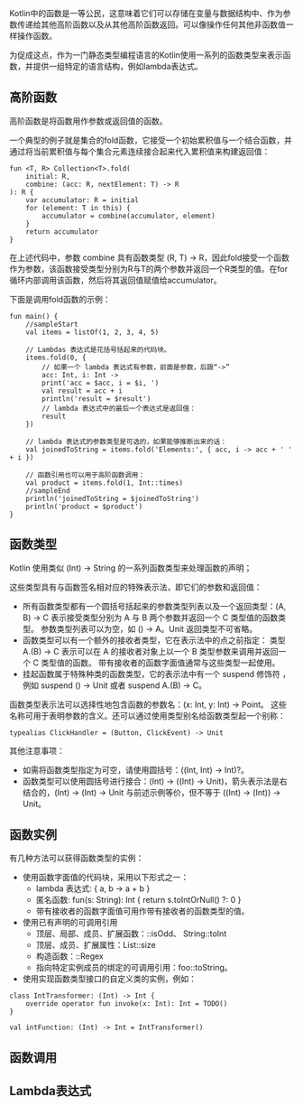 Kotlin中的函数是一等公民，这意味着它们可以存储在变量与数据结构中、作为参数传递给其他高阶函数以及从其他高阶函数返回。可以像操作任何其他非函数值一样操作函数。

为促成这点，作为一门静态类型编程语言的Kotlin使用一系列的函数类型来表示函数，并提供一组特定的语言结构，例如lambda表达式。

## 高阶函数
高阶函数是将函数用作参数或返回值的函数。

一个典型的例子就是集合的fold函数，它接受一个初始累积值与一个结合函数，并通过将当前累积值与每个集合元素连续接合起来代入累积值来构建返回值：
```
fun <T, R> Collection<T>.fold(
    initial: R, 
    combine: (acc: R, nextElement: T) -> R
): R {
    var accumulator: R = initial
    for (element: T in this) {
        accumulator = combine(accumulator, element)
    }
    return accumulator
}
```
在上述代码中，参数 combine 具有函数类型 (R, T) -> R，因此fold接受一个函数作为参数，该函数接受类型分别为R与T的两个参数并返回一个R类型的值。在for循环内部调用该函数，然后将其返回值赋值给accumulator。

下面是调用fold函数的示例：
```
fun main() {
    //sampleStart
    val items = listOf(1, 2, 3, 4, 5)

    // Lambdas 表达式是花括号括起来的代码块。
    items.fold(0, { 
        // 如果一个 lambda 表达式有参数，前面是参数，后跟“->”
        acc: Int, i: Int -> 
        print('acc = $acc, i = $i, ') 
        val result = acc + i
        println('result = $result')
        // lambda 表达式中的最后一个表达式是返回值：
        result
    })

    // lambda 表达式的参数类型是可选的，如果能够推断出来的话：
    val joinedToString = items.fold('Elements:', { acc, i -> acc + ' ' + i })

    // 函数引用也可以用于高阶函数调用：
    val product = items.fold(1, Int::times)
    //sampleEnd
    println('joinedToString = $joinedToString')
    println('product = $product')
}
```

## 函数类型
Kotlin 使用类似 (Int) -> String 的一系列函数类型来处理函数的声明；

这些类型具有与函数签名相对应的特殊表示法，即它们的参数和返回值：
- 所有函数类型都有一个圆括号括起来的参数类型列表以及一个返回类型：(A, B) -> C 表示接受类型分别为 A 与 B 两个参数并返回一个 C 类型值的函数类型。 参数类型列表可以为空，如 () -> A。Unit 返回类型不可省略。
- 函数类型可以有一个额外的接收者类型，它在表示法中的点之前指定： 类型 A.(B) -> C 表示可以在 A 的接收者对象上以一个 B 类型参数来调用并返回一个 C 类型值的函数。 带有接收者的函数字面值通常与这些类型一起使用。
- 挂起函数属于特殊种类的函数类型，它的表示法中有一个 suspend 修饰符 ，例如 suspend () -> Unit 或者 suspend A.(B) -> C。

函数类型表示法可以选择性地包含函数的参数名：(x: Int, y: Int) -> Point。 这些名称可用于表明参数的含义。还可以通过使用类型别名给函数类型起一个别称：
```
typealias ClickHandler = (Button, ClickEvent) -> Unit
```
其他注意事项：
- 如需将函数类型指定为可空，请使用圆括号：((Int, Int) -> Int)?。
- 函数类型可以使用圆括号进行接合：(Int) -> ((Int) -> Unit)，箭头表示法是右结合的，(Int) -> (Int) -> Unit 与前述示例等价，但不等于 ((Int) -> (Int)) -> Unit。

## 函数实例
有几种方法可以获得函数类型的实例：
- 使用函数字面值的代码块，采用以下形式之一：
    - lambda 表达式: { a, b -> a + b }
    - 匿名函数: fun(s: String): Int { return s.toIntOrNull() ?: 0 }
    - 带有接收者的函数字面值可用作带有接收者的函数类型的值。
- 使用已有声明的可调用引用
    - 顶层、局部、成员、扩展函数：::isOdd、 String::toInt
    - 顶层、成员、扩展属性：List<Int>::size
    - 构造函数：::Regex
    - 指向特定实例成员的绑定的可调用引用：foo::toString。
- 使用实现函数类型接口的自定义类的实例，例如：
```
class IntTransformer: (Int) -> Int {
    override operator fun invoke(x: Int): Int = TODO()
}

val intFunction: (Int) -> Int = IntTransformer()
```

## 函数调用

## Lambda表达式
